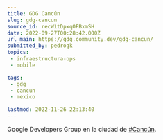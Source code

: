 ```yaml
---
title: GDG Cancún
slug: gdg-cancun
source_id: recW1tDpxqOFBxmSH
date: 2022-09-27T00:28:42.000Z
url_main: https://gdg.community.dev/gdg-cancun/
submitted_by: pedrogk
topics: 
 - infraestructura-ops
 - mobile

tags: 
 - gdg
 - cancun
 - mexico

lastmod: 2022-11-26 22:13:40
---
```


Google Developers Group en la ciudad de [#Cancún](https://twitter.com/search?q=%23Canc%C3%BAn&src=hashtag_click).
